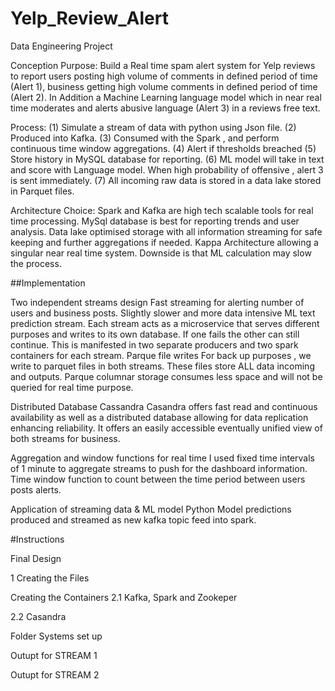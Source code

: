 # Yelp_Review_Alert
Data Engineering Project 

Conception
Purpose: Build a Real time spam alert system for Yelp reviews to report users posting high volume of comments in defined period of time (Alert 1), business getting high volume comments in defined period of time (Alert 2). In Addition a Machine Learning language model which in near real time moderates and alerts abusive language (Alert 3) in a reviews free text.

Process: (1) Simulate a stream of data with python using Json file. (2) Produced into Kafka. (3) Consumed with the Spark , and perform continuous time window aggregations. (4) Alert if thresholds breached (5) Store history in MySQL database for reporting. (6) ML model will take in text and score with Language model. When high probability of offensive , alert 3 is sent immediately. (7) All incoming raw data is stored in a data lake stored in Parquet files.

Architecture Choice: Spark and Kafka are high tech scalable tools for real time processing. MySql database is best for reporting trends and user analysis. Data lake optimised storage with all information streaming for safe keeping and further aggregations if needed. Kappa Architecture allowing a singular near real time system. Downside is that ML calculation may slow the process.

##Implementation

Two independent streams design
Fast streaming for alerting number of users and business posts.
Slightly slower and more data intensive ML text prediction stream. Each stream acts as a microservice that serves different purposes and writes to its own database. If one fails the other can still continue. This is manifested in two separate producers and two spark containers for each stream.
Parque file writes For back up purposes , we write to parquet files in both streams. These files store ALL data incoming and outputs. Parque columnar storage consumes less space and will not be queried for real time purpose.

Distributed Database Cassandra Casandra offers fast read and continuous availability as well as a distributed database allowing for data replication enhancing reliability. It offers an easily accessible eventually unified view of both streams for business.

Aggregation and window functions for real time I used fixed time intervals of 1 minute to aggregate streams to push for the dashboard information. Time window function to count between the time period between users posts alerts.

Application of streaming data & ML model Python Model predictions produced and streamed as new kafka topic feed into spark.

#Instructions

Final Design

1 Creating the Files

Creating the Containers
2.1 Kafka, Spark and Zookeper

2.2 Casandra

Folder Systems set up

Outupt for STREAM 1

Outupt for STREAM 2
